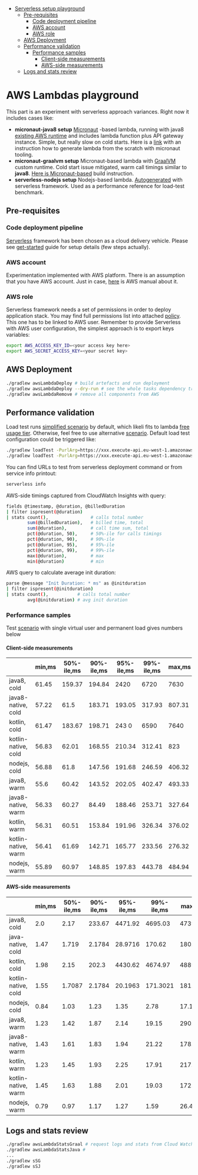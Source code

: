 - [Serverless setup playground](#lambdas-playground)
  * [Pre-requisites](#pre-requisites)
    + [Code deployment pipeline](#code-deployment-pipeline)
    + [AWS account](#aws-account)
    + [AWS role](#aws-role)
  * [AWS Deployment](#aws-deployment)
  * [Performance validation](#performance-validation)
    + [Performance samples](#performance-samples)
      - [Client-side measurements](#client-side-measurements)
      - [AWS-side measurements](#aws-side-measurements)
  * [Logs and stats review](#logs-and-stats-review)

# AWS Lambdas playground
This part is an experiment with serverless approach variances. Right now it includes cases like:
* **micronaut-java8 setup**
     [Micronaut](https://micronaut.io/) -based lambda, running with java8 [existing AWS runtime](https://micronaut-projects.github.io/micronaut-aws/latest/guide/#lambda)
     and includes lambda function plus API gateway instance. Simple, but really slow on cold starts. Here is a
     [link](https://micronaut-projects.github.io/micronaut-aws/latest/guide/#apiProxy) with an instruction how to generate 
     lambda from the scratch with micronaut tooling.
* **micronaut-graalvm setup**
    Micronaut-based lambda with [GraalVM](https://www.graalvm.org/docs/why-graal/) custom runtime. Cold start issue mitigated, 
    warm call timings similar to **java8**. [Here is Micronaut-based](https://micronaut-projects.github.io/micronaut-aws/latest/guide/#_custom_graalvm_native_runtimes)
    build instruction.
* **serverless-nodejs setup**
    Nodejs-based lambda. [Autogenerated](https://serverless.com/framework/docs/providers/aws/cli-reference/create/) with 
    serverless framework. Used as a performance reference for load-test benchmark.

## Pre-requisites
### Code deployment pipeline
[Serverless](https://serverless.com/) framework has been chosen as a cloud delivery vehicle. Please see 
[get-started](https://serverless.com/framework/docs/getting-started/) guide for setup details (few steps actually).

### AWS account
Experimentation implemented with AWS platform. There is an assumption that you have AWS account. Just in case, 
[here](https://aws.amazon.com/ru/premiumsupport/knowledge-center/create-and-activate-aws-account/) is AWS manual about it.

### AWS role
Serverless framework needs a set of permissions in order to deploy application stack. You may find full permissions list 
into attached [policy](../config/serverless/deployment-policy.json). This one has to be linked to AWS user. Remember to provide Serverless
with AWS user configuration, the simplest approach is to export keys variables:
```bash
export AWS_ACCESS_KEY_ID=<your access key here>
export AWS_SECRET_ACCESS_KEY=<your secret key>
```

## AWS Deployment
```bash
./gradlew awsLambdaDeploy # build artefacts and run deployment
./gradlew awsLambdaDeploy --dry-run # see the whole tasks dependency tree with this command
./gradlew awsLambdaRemove # remove all components from AWS
```

## Performance validation
Load test runs [simplified scenario](../config/load-test/load-test-simple.js) by default, which likeli fits to lambda [free
usage tier](https://aws.amazon.com/ru/lambda/pricing/). Otherwise, feel free to use alternative 
[scenario](../config/load-test/load-test-ramping.js). Default load test configuration could be triggered like:
```bash
./gradlew loadTest -PurlArg=https://xxx.execute-api.eu-west-1.amazonaws.com/playground/ping/graal
./gradlew loadTest -PurlArg=https://xxx.execute-api.eu-west-1.amazonaws.com/playground/ping/jvm
```
You can find URLs to test from serverless deployment command or from service info printout:
```bash
serverless info
```

AWS-side timings captured from CloudWatch Insights with query:
```bash
fields @timestamp, @duration, @billedDuration
| filter ispresent(@duration)
| stats count(),                # calls total number
        sum(@billedDuration),   # billed time, total
        sum(@duration),         # call time sum, total
        pct(@duration, 50),     # 50%-ile for calls timings
        pct(@duration, 90),     # 90%-ile
        pct(@duration, 95),     # 95%-ile 
        pct(@duration, 99),     # 99%-ile 
        max(@duration),         # max
        min(@duration)          # min
```

AWS query to calculate average init duration:
```bash
parse @message "Init Duration: * ms" as @initduration
| filter ispresent(@initduration)
| stats count(),           # calls total number
        avg(@initduration) # avg init duration
```

### Performance samples
Test [scenario](../config/load-test/load-test-simple.js) with single virtual user and permanent load gives numbers below
#### Client-side measurements
|                     | min,ms | 50%-ile,ms | 90%-ile,ms | 95%-ile,ms | 99%-ile,ms | max,ms  | calls |
|---------------------|--------|------------|------------|------------|------------|---------|-------|
| java8, cold         | 61.45  | 159.37     | 194.84     | 2420       | 6720       | 7630    | 15    |
| java8-native, cold  | 57.22  | 61.5       | 183.71     | 193.05     | 317.93     | 807.31  | 114   |
| kotlin, cold        | 61.47  | 183.67     | 198.71     | 243 0      | 6590       | 7640    | 15    |
| kotlin-native, cold | 56.83  | 62.01      | 168.55     | 210.34     | 312.41     | 823     | 111   |
| nodejs, cold        | 56.88  | 61.8       | 147.56     | 191.68     | 246.59     | 406.32  | 116   |
| java8, warm         | 55.6   | 60.42      | 143.52     | 202.05     | 402.47     | 493.33  | 123   |
| java8-native, warm  | 56.33  | 60.27      | 84.49      | 188.46     | 253.71     | 327.64  | 132   |
| kotlin, warm        | 56.31  | 60.51      | 153.84     | 191.96     | 326.34     | 376.02  | 122   |
| kotlin-native, warm | 56.41  | 61.69      | 142.71     | 165.77     | 233.56     | 276.32  | 129   |
| nodejs, warm        | 55.89  | 60.97      | 148.85     | 197.83     | 443.78     | 484.94  | 119   |

#### AWS-side measurements
|                     | min,ms | 50%-ile,ms | 90%-ile,ms | 95%-ile,ms | 99%-ile,ms | max,ms  | init, avg ms | calls | billed,ms | billed/call,ms |
|---------------------|--------|------------|------------|------------|------------|---------|--------------|-------|-----------|----------------|
| java8, cold         | 2.0    | 2.17       | 233.67     | 4471.92    | 4695.03    | 4739.86 | 2554.31      | 164   | 63300     | 385.97         |
| java-native, cold   | 1.47   | 1.719      | 2.1784     | 28.9716    | 170.62     | 180.51  | 338.84       | 1125  | 119000    | 105.77         |
| kotlin, cold        | 1.98   | 2.15       | 202.3      | 4430.62    | 4674.97    | 4889.21 | 2637.84      | 159   | 62100     | 390.56         |
| kotlin-native, cold | 1.55   | 1.7087     | 2.1784     | 20.1963    | 171.3021   | 181.46  | 331.27       | 1110  | 117400    | 105.76         |
| nodejs, cold        | 0.84   | 1.03       | 1.23       | 1.35       | 2.78       | 17.11   | 165.22       | 1141  | 114100    | 100            |
| java8, warm         | 1.23   | 1.42       | 1.87       | 2.14       | 19.15      | 290.41  | 0            | 1202  | 120400    | 100.16         |
| java8-native, warm  | 1.43   | 1.61       | 1.83       | 1.94       | 21.22      | 178.85  | 0            | 1176  | 117900    | 100.25         |
| kotlin, warm        | 1.23   | 1.45       | 1.93       | 2.25       | 17.91      | 217.27  | 0            | 1156  | 115800    | 100.17         |
| kotlin-native, warm | 1.45   | 1.63       | 1.88       | 2.01       | 19.03      | 172.9   | 0            | 1209  | 121200    | 100.25         |
| nodejs, warm        | 0.79   | 0.97       | 1.17       | 1.27       | 1.59       | 26.41   | 0            | 1188  | 118800    | 100            |


## Logs and stats review
```bash
./gradlew awsLambdaStatsGraal # request logs and stats from Cloud Watch and see them into console
./gradlew awsLambdaStatsJava #
...
./gradlew sSG
./gradlew sSJ
```

